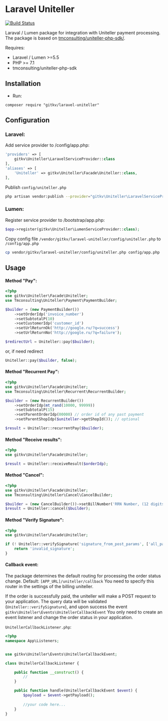 Laravel Uniteller
===================

[![Build Status](https://travis-ci.org/tmconsulting/uniteller-php-sdk.svg?branch=0.2.0)](https://travis-ci.org/tmconsulting/uniteller-php-sdk)

Laraval / Lumen package for integration with Uniteller payment processing.
The package is based on [tmconsulting/uniteller-php-sdk/](https://github.com/tmconsulting/uniteller-php-sdk/).

Requires:
* Laravel / Lumen >=5.5
* PHP >= 7.1
* tmconsulting/uniteller-php-sdk


Installation
------------
* Run:
```code
composer require "gitkv/laravel-uniteller"
```

Configuration
-------------
### Laravel:
Add service provider to /config/app.php:
```php
'providers' => [
    gitkv\Uniteller\LaravelServiceProvider::class
],
'aliases' => [
    'Uniteller' => gitkv\Uniteller\Facade\Uniteller::class,
],
```

Publish `config/uniteller.php`
```bash
php artisan vendor:publish --provider="gitkv\Uniteller\LaravelServiceProvider" --tag=config
```

### Lumen:
Register service provider to /bootstrap/app.php:
```php
$app->register(gitkv\Uniteller\LumenServiceProvider::class);
```

Copy config file `/vendor/gitkv/laravel-uniteller/config/uniteller.php` to `/config/app.php`
```bash
cp vendor/gitkv/laravel-uniteller/config/uniteller.php config/app.php
```


Usage
-----
#### Method "Pay":
```php
<?php
use gitkv\Uniteller\Facade\Uniteller;
use Tmconsulting\Uniteller\Payment\PaymentBuilder;

$builder = (new PaymentBuilder())
    ->setOrderIdp('invoice_number')
    ->setSubtotalP(10)
    ->setCustomerIdp('customer_id')
    ->setUrlReturnOk('http://google.ru/?q=success')
    ->setUrlReturnNo('http://google.ru/?q=failure');

$redirectUrl = Uniteller::pay($builder);
```

or, if need redirect

```php
Uniteller::pay($builder, false);
```

#### Method "Recurrent Pay":
```php
<?php
use gitkv\Uniteller\Facade\Uniteller;
use Tmconsulting\Uniteller\Recurrent\RecurrentBuilder;

$builder = (new RecurrentBuilder())
    ->setOrderIdp(mt_rand(10000, 99999))
    ->setSubtotalP(15)
    ->setParentOrderIdp(00000) // order id of any past payment
    ->setParentShopIdp($uniteller->getShopId()); // optional

$result = Uniteller::recurrentPay($builder);
```

#### Method "Receive results":
```php
<?php
use gitkv\Uniteller\Facade\Uniteller;

$result = Uniteller::receiveResult($orderIdp);
```

#### Method "Cancel":
```php
<?php
use gitkv\Uniteller\Facade\Uniteller;
use Tmconsulting\Uniteller\Cancel\CancelBuilder;

$builder = (new CancelBuilder())->setBillNumber('RRN Number, (12 digits)');
$result = Uniteller::cancel($builder);
```

#### Method "Verify Signature":
```php
<?php
use gitkv\Uniteller\Facade\Uniteller;

if (! Uniteller::verifySignature('signature_from_post_params', ['all_parameters_from_post'])) {
    return 'invalid_signature';
}
```

#### Callback event:
The package determines the default routing for processing the order status change.
Default: `[APP_URL]/uniteller/callback`
You need to specify this router in the settings of the billing uniteller.

If the order is successfully paid, the uniteller will make a POST request to your application.
The query data will be validated (`Uniteller::verifySignature`), and upon success the event `gitkv\Uniteller\Events\UnitellerCallbackEvent`
You only need to create an event listener and change the order status in your application.

`UnitellerCallbackListener.php`:
```php
<?php
namespace App\Listeners;


use gitkv\Uniteller\Events\UnitellerCallbackEvent;

class UnitellerCallbackListener {

    public function __construct() {
        //
    }

    public function handle(UnitellerCallbackEvent $event) {
        $payload = $event->getPayload();
        
        //your code here...
    }
}
```
